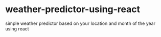 # weather-predictor-using-react
simple weather predictor based on your location and month of the year using react 
